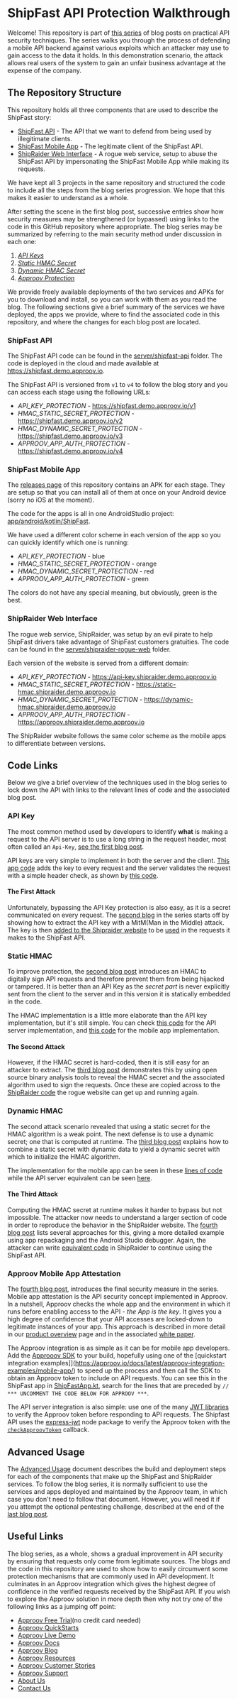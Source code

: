 # ShipFast API Protection Walkthrough

Welcome! This repository is part of [this series](https://blog.approov.io/tag/a-series-shipfast) of blog posts on practical API security techniques. The series walks you through the process of defending a mobile API backend against various exploits which an attacker may use to gain access to the data it holds. In this demonstration scenario, the attack allows real users of the system to gain an unfair business advantage at the expense of the company.

## The Repository Structure

This repository holds all three components that are used to describe the ShipFast story:

* [ShipFast API](/README.md#shipfast-api) - The API that we want to defend from being used by illegitimate clients.
* [ShipFast Mobile App](/README.md#shipfast-mobile-app) - The legitimate client of the ShipFast API.
* [ShipRaider Web Interface](/README.md#shipraider-web-interface) - A rogue web service, setup to abuse the ShipFast API by impersonating the ShipFast Mobile App while making its requests.

We have kept all 3 projects in the same repository and structured the code to include all the steps from the blog series progression. We hope that this makes it easier to understand as a whole.

After setting the scene in the first blog post, successive entries show how security measures may be strengthened (or bypassed) using links to the code in this GitHub repository where appropriate. The blog series may be summarized by referring to the main security method under discussion in each one:

1. [*API Keys*](https://blog.approov.io/practical-api-security-walkthrough-part-1)
2. [*Static HMAC Secret*](https://blog.approov.io/practical-api-security-walkthrough-part-2)
3. [*Dynamic HMAC Secret*](https://blog.approov.io/practical-api-security-walkthrough-part-3)
4. [*Approov Protection*](https://blog.approov.io/practical-api-security-walkthrough-part-4)

We provide freely available deployments of the two services and APKs for you to download and install, so you can work with them as you read the blog. The following sections give a brief summary of the services we have deployed, the apps we provide, where to find the associated code in this repository, and where the changes for each blog post are located.

### ShipFast API

The ShipFast API code can be found in the [server/shipfast-api](/server/shipfast-api) folder. The code is deployed in the cloud and made available at https://shipfast.demo.approov.io.

The ShipFast API is versioned from `v1` to `v4` to follow the blog story and you can access each stage using the following URLs:

* *API_KEY_PROTECTION* - https://shipfast.demo.approov.io/v1
* *HMAC_STATIC_SECRET_PROTECTION* - https://shipfast.demo.approov.io/v2
* *HMAC_DYNAMIC_SECRET_PROTECTION* - https://shipfast.demo.approov.io/v3
* *APPROOV_APP_AUTH_PROTECTION* - https://shipfast.demo.approov.io/v4

### ShipFast Mobile App

The [releases page](https://github.com/approov/shipfast-api-protection/releases) of this repository contains an APK for each stage. They are setup so that you can install all of them at once on your Android device (sorry no iOS at the moment).

The code for the apps is all in one AndroidStudio project: [app/android/kotlin/ShipFast](/app/android/kotlin/ShipFast).

We have used a different color scheme in each version of the app so you can quickly identify which one is running:

* *API_KEY_PROTECTION* - blue
* *HMAC_STATIC_SECRET_PROTECTION* - orange
* *HMAC_DYNAMIC_SECRET_PROTECTION* - red
* *APPROOV_APP_AUTH_PROTECTION* - green

The colors do not have any special meaning, but obviously, green is the best.

### ShipRaider Web Interface

The rogue web service, ShipRaider, was setup by an evil pirate to help ShipFast drivers take advantage of ShipFast customers gratuities.
The code can be found in the [server/shipraider-rogue-web](/server/shipraider-rogue-web) folder.

Each version of the website is served from a different domain:

* *API_KEY_PROTECTION* - https://api-key.shipraider.demo.approov.io
* *HMAC_STATIC_SECRET_PROTECTION* - https://static-hmac.shipraider.demo.approov.io
* *HMAC_DYNAMIC_SECRET_PROTECTION* - https://dynamic-hmac.shipraider.demo.approov.io
* *APPROOV_APP_AUTH_PROTECTION* - https://approov.shipraider.demo.approov.io

The ShipRaider website follows the same color scheme as the mobile apps to differentiate between versions.

## Code Links

Below we give a brief overview of the techniques used in the blog series to lock down the API with links to the relevant lines of code and the associated blog post.

### API Key

The most common method used by developers to identify **what** is making a request to the API server is to use a long string in the request header, most often called an `Api-Key`, [see the first blog post](https://blog.approov.io/practical-api-security-walkthrough-part-1).

API keys are very simple to implement in both the server and the client. [This app code](/app/android/kotlin/ShipFast/app/src/main/java/com/criticalblue/shipfast/api/RestAPI.kt#L211) adds the key to every request and the server validates the request with a simple header check, as shown by [this code](/server/shipfast-api/api/middleware/api-key.js#L28).

#### The First Attack

Unfortunately, bypassing the API Key protection is also easy, as it is a secret communicated on every request. The [second blog](https://blog.approov.io/practical-api-security-walkthrough-part-2) in the series starts off by showing how to extract the API key with a MitM(Man in the Middle) attack. The key is then [added to the Shipraider website](/server/shipraider-rogue-web/views/pages/index.ejs#L27) to be [used](/server/shipraider-rogue-web/public/js/shipraider.js#L51) in the requests it makes to the ShipFast API.

### Static HMAC

To improve protection, the [second blog post](https://blog.approov.io/practical-api-security-walkthrough-part-2) introduces an HMAC to digitally sign API requests and therefore prevent them from being hijacked or tampered. It is better than an API Key as the *secret part* is never explicitly sent from the client to the server and in this version it is statically embedded in the code.

The HMAC implementation is a little more elaborate than the API key implementation, but it's still simple. You can check [this code](/server/shipfast-api/api/middleware/static-hmac.js#L15) for the API server implementation, and [this code](/app/android/kotlin/ShipFast/app/src/main/java/com/criticalblue/shipfast/api/RestAPI.kt#L252) for the mobile app implementation.

#### The Second Attack

However, if the HMAC secret is hard-coded, then it is still easy for an attacker to extract. The [third blog post](https://blog.approov.io/practical-api-security-walkthrough-part-3) demonstrates this by using open source binary analysis tools to reveal the HMAC secret and the associated algorithm used to sign the requests. Once these are copied across to the [ShipRaider code](/server/shipraider-rogue-web/public/js/shipraider.js#L269) the rogue website can get up and running again.

### Dynamic HMAC

The second attack scenario revealed that using a static secret for the HMAC algorithm is a weak point. The next defense is to use a dynamic secret; one that is computed at runtime. The [third blog post](https://blog.approov.io/practical-api-security-walkthrough-part-3) explains how to combine a static secret with dynamic data to yield a dynamic secret with which to initialize the HMAC algorithm.

The implementation for the mobile app can be seen in these [lines of code](/app/android/kotlin/ShipFast/app/src/main/java/com/criticalblue/shipfast/api/RestAPI.kt#L259) while the API server equivalent can be seen [here](server/shipfast-api/api/middleware/dynamic-hmac.js#L16).

#### The Third Attack

Computing the HMAC secret at runtime makes it harder to bypass but not impossible. The attacker now needs to understand a larger section of code in order to reproduce the behavior in the ShipRaider website. The [fourth blog post](https://blog.approov.io/practical-api-security-walkthrough-part-4) lists several approaches for this, giving a more detailed example using app repackaging and the Android Studio debugger. Again, the attacker can write [equivalent code](server/shipraider-rogue-web/public/js/shipraider.js#L269) in ShipRaider to continue using the ShipFast API.

### Approov Mobile App Attestation

The [fourth blog post](https://blog.approov.io/practical-api-security-walkthrough-part-4), introduces the final security measure in the series. Mobile app attestation is the API security concept implemented in Approov. In a nutshell, Approov checks the whole app and the environment in which it runs before enabling access to the API - *the App is the key*. It gives you a high degree of confidence that your API accesses are locked-down to legitimate instances of your app. This approach is described in more detail in our [product overview](https://approov.io/product) page and in the associated [white paper](https://approov.io/download/Approov-Whitepaper-Security-Trust-Gap.pdf).

The Approov integration is as simple as it can be for mobile app developers. Add the [Approoov SDK](https://approov.io/docs/latest/approov-usage-documentation/#sdk-integration) to your build, hopefully using one of the [quickstart integration examples]](https://approov.io/docs/latest/approov-integration-examples/mobile-app/) to speed up the process and then call the SDK to obtain an Approov token to include on API requests. You can see this in the ShipFast app in [ShipFastApp.kt](/app/android/kotlin/ShipFast/app/src/main/java/com/criticalblue/shipfast/ShipFastApp.kt), search for the lines that are preceded by `// *** UNCOMMENT THE CODE BELOW FOR APPROOV ***`.

The API server integration is also simple: use one of the many [JWT libraries](https://jwt.io/) to verify the Approov token before responding to API requests. The Shipfast API uses the [express-jwt](https://www.npmjs.com/package/express-jwt) node package to verify the Approov token with the [`checkApproovToken`](/server/shipfast-api/api/approov/approov-token-check.js#L129) callback.

## Advanced Usage

The [Advanced Usage](/docs/ADVANCED_USAGE.md) document describes the build and deployment steps for each of the components that make up the ShipFast and ShipRaider services. To follow the blog series, it is normally sufficient to use the services and apps deployed and maintained by the Approov team, in which case you don't need to follow that document. However, you will need it if you attempt the optional pentesting challenge, described at the end of the [last blog post](https://blog.approov.io/practical-api-security-walkthrough-part-4).

## Useful Links

The blog series, as a whole, shows a gradual improvement in API security by ensuring that requests only come from legitimate sources. The blogs and the code in this repository are used to show how to easily circumvent some protection mechanisms that are commonly used in API development. It culminates in an Approov integration which gives the highest degree of confidence in the verified requests received by the ShipFast API. If you wish to explore the Approov solution in more depth then why not try one of the following links as a jumping off point:

* [Approov Free Trial](https://approov.io/signup)(no credit card needed)
* [Approov QuickStarts](https://approov.io/docs/latest/approov-integration-examples/)
* [Approov Live Demo](https://approov.io/product/demo)
* [Approov Docs](https://approov.io/docs)
* [Approov Blog](https://blog.approov.io)
* [Approov Resources](https://approov.io/resource/)
* [Approov Customer Stories](https://approov.io/customer)
* [Approov Support](https://approov.io/contact)
* [About Us](https://approov.io/company)
* [Contact Us](https://approov.io/contact)
